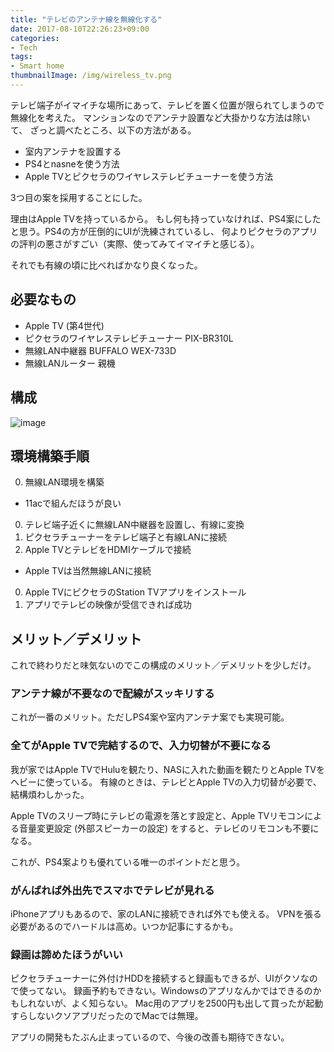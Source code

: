 ```yaml
---
title: "テレビのアンテナ線を無線化する"
date: 2017-08-10T22:26:23+09:00
categories:
- Tech
tags:
- Smart home
thumbnailImage: /img/wireless_tv.png
---
```


テレビ端子がイマイチな場所にあって、テレビを置く位置が限られてしまうので無線化を考えた。
マンションなのでアンテナ設置など大掛かりな方法は除いて、
ざっと調べたところ、以下の方法がある。

- 室内アンテナを設置する
- PS4とnasneを使う方法
- Apple TVとピクセラのワイヤレステレビチューナーを使う方法

3つ目の案を採用することにした。

<!--more-->

理由はApple TVを持っているから。
もし何も持っていなければ、PS4案にしたと思う。PS4の方が圧倒的にUIが洗練されているし、
何よりピクセラのアプリの評判の悪さがすごい（実際、使ってみてイマイチと感じる）。

それでも有線の頃に比べればかなり良くなった。

## 必要なもの
- Apple TV (第4世代)
- ピクセラのワイヤレステレビチューナー PIX-BR310L
- 無線LAN中継器 BUFFALO WEX-733D
- 無線LANルーター 親機

## 構成
![image](/img/wireless_tv.png)

## 環境構築手順
0. 無線LAN環境を構築
  - 11acで組んだほうが良い
0. テレビ端子近くに無線LAN中継器を設置し、有線に変換
0. ピクセラチューナーをテレビ端子と有線LANに接続
0. Apple TVとテレビをHDMIケーブルで接続
  - Apple TVは当然無線LANに接続
0. Apple TVにピクセラのStation TVアプリをインストール
0. アプリでテレビの映像が受信できれば成功

## メリット／デメリット
これで終わりだと味気ないのでこの構成のメリット／デメリットを少しだけ。

### アンテナ線が不要なので配線がスッキリする
これが一番のメリット。ただしPS4案や室内アンテナ案でも実現可能。

### 全てがApple TVで完結するので、入力切替が不要になる
我が家ではApple TVでHuluを観たり、NASに入れた動画を観たりとApple TVをヘビーに使っている。
有線のときは、テレビとApple TVの入力切替が必要で、結構煩わしかった。

Apple TVのスリープ時にテレビの電源を落とす設定と、Apple TVリモコンによる音量変更設定 (外部スピーカーの設定)
をすると、テレビのリモコンも不要になる。

これが、PS4案よりも優れている唯一のポイントだと思う。

### がんばれば外出先でスマホでテレビが見れる
iPhoneアプリもあるので、家のLANに接続できれば外でも使える。
VPNを張る必要があるのでハードルは高め。いつか記事にするかも。

### 録画は諦めたほうがいい
ピクセラチューナーに外付けHDDを接続すると録画もできるが、UIがクソなので使ってない。
録画予約もできない。Windowsのアプリなんかではできるのかもしれないが、よく知らない。
Mac用のアプリを2500円も出して買ったが起動すらしないクソアプリだったのでMacでは無理。

アプリの開発もたぶん止まっているので、今後の改善も期待できない。
